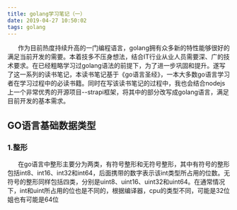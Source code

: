 ```yaml
---
title: golang学习笔记（一）
date: 2019-04-27 10:50:02
tags: golang
---
```

&#160;&#160;&#160;&#160;&#160;&#160;作为目前热度持续升高的一门编程语言，golang拥有众多新的特性能够很好的满足当前开发的需要。本着技多不压身想法，结合IT行业从业人员需要深、广的技术要求。在已经粗略学习过golang语法的前提下，为了进一步巩固和提升。遂写了这一系列的读书笔记，本读书笔记基于《go语言圣经》，一本大多数go语言学习者在学习过程中的必读书籍。同时在写该读书笔记的过程中，我也会结合nodejs上一个非常优秀的开源项目--strapi框架，将其中的部分改写成golang语言，满足目前开发的基本需求。

## GO语言基础数据类型

### 1.整形
&#160;&#160;&#160;&#160;&#160;&#160;在go语言中整形主要分为两类，有符号整形和无符号整形，其中有符号的整形包括int8、int16、int32和int64，后面携带的数字表示该int类型所占用的位数。无符号的整形同样包括四类，分别是uint8、uint16、uint32和uint64。在通常情况下，int和uint所占用的位也是不同的，根据编译器，cpu的类型不同，可能是32位姐也有可能是64位